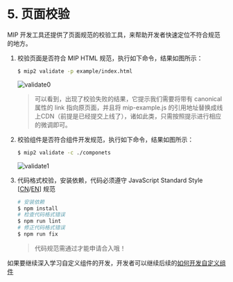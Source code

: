 # 5. 页面校验

MIP 开发工具还提供了页面规范的校验工具，来帮助开发者快速定位不符合规范的地方。

1. 校验页面是否符合 MIP HTML 规范，执行如下命令，结果如图所示：

	``` bash
	$ mip2 validate -p example/index.html
	```

    ![validate0](http://bos.nj.bpc.baidu.com/assets/mip/codelab/validate0.png)

	> 可以看到，出现了校验失败的结果，它提示我们需要将带有 canonical 属性的 link 指向原页面，并且将 mip-example.js 的引用地址替换成线上CDN（前提是已经提交上线了），诸如此类，只需按照提示进行相应的微调即可。


2. 校验组件是否符合组件开发规范，执行如下命令，结果如图所示：

	``` bash
	$ mip2 validate -c ./componets
	```

	![validate1](http://bos.nj.bpc.baidu.com/assets/mip/codelab/validate1.jpg)


3. 代码格式校验，安装依赖，代码必须遵守 JavaScript Standard Style [[CN](https://standardjs.com/rules-zhcn.html)/[EN](https://standardjs.com/rules-en.html)] 规范

	``` bash
	# 安装依赖
	$ npm install
	# 检查代码格式错误
	$ npm run lint
	# 修正代码格式错误
	$ npm run fix
	```

	> 代码规范需通过才能申请合入哦！


如果要继续深入学习自定义组件的开发，开发者可以继续后续的[如何开发自定义组件](../component-development/introduction.md)
